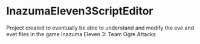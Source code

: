 # InazumaEleven3ScriptEditor
Project created to eventually be able to understand and modify the eve and evet files in the game Inazuma Eleven 3: Team Ogre Attacks
